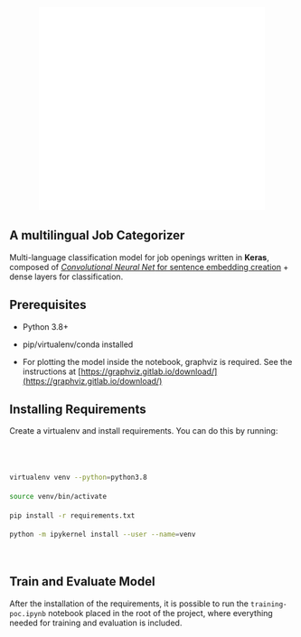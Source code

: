 <div align="center">
  <img src="logo.png" alt="Classico" width="400" height="359">
</div>

## A multilingual Job Categorizer

  

Multi-language classification model for job openings written in **Keras**, composed of [_Convolutional Neural Net_ for sentence embedding creation](https://tfhub.dev/google/universal-sentence-encoder-multilingual/3) + dense layers for classification.

  

## Prerequisites

  

- Python 3.8+

  

- pip/virtualenv/conda installed

  

- For plotting the model inside the notebook, graphviz is required. See the instructions at [https://graphviz.gitlab.io/download/](https://graphviz.gitlab.io/download/)

  

## Installing Requirements

  

Create a virtualenv and install requirements. You can do this by running:

  

```bash

  

virtualenv venv --python=python3.8

source venv/bin/activate

pip install -r requirements.txt

python -m ipykernel install --user --name=venv

  

```

  

## Train and Evaluate Model

  

After the installation of the requirements, it is possible to run the `training-poc.ipynb` notebook placed in the root of the project, where everything needed for training and evaluation is included.
